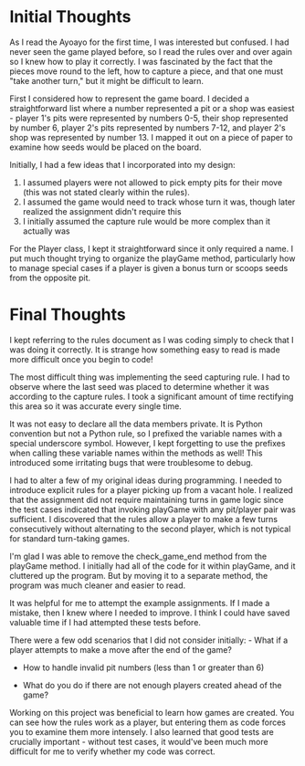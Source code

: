 # Initial Thoughts

As I read the Ayoayo for the first time, I was interested but confused. I had never seen the game played before, so I read the rules over and over again so I knew how to play it correctly. I was fascinated by the fact that the pieces move round to the left, how to capture a piece, and that one must "take another turn," but it might be difficult to learn.

First I considered how to represent the game board. I decided a straightforward list where a number represented a pit or a shop was easiest - player 1's pits were represented by numbers 0-5, their shop represented by number 6, player 2's pits represented by numbers 7-12, and player 2's shop was represented by number 13. I mapped it out on a piece of paper to examine how seeds would be placed on the board.

Initially, I had a few ideas that I incorporated into my design:
1. I assumed players were not allowed to pick empty pits for their move (this was not stated clearly within the rules).
2. I assumed the game would need to track whose turn it was, though later realized the assignment didn't require this
3. I initially assumed the capture rule would be more complex than it actually was

For the Player class, I kept it straightforward since it only required a name. I put much thought trying to organize the playGame method, particularly how to manage special cases if a player is given a bonus turn or scoops seeds from the opposite pit.

# Final Thoughts


I kept referring to the rules document as I was coding simply to check that I was doing it correctly. It is strange how something easy to read is made more difficult once you begin to code!

The most difficult thing was implementing the seed capturing rule. I had to observe where the last seed was placed to determine whether it was according to the capture rules. I took a significant amount of time rectifying this area so it was accurate every single time.

It was not easy to declare all the data members private. It is Python convention but not a Python rule, so I prefixed the variable names with a special underscore symbol. However, I kept forgetting to use the prefixes when calling these variable names within the methods as well! This introduced some irritating bugs that were troublesome to debug.

I had to alter a few of my original ideas during programming.
I needed to introduce explicit rules for a player picking up from a vacant hole.
I realized that the assignment did not require maintaining turns in game logic since the test cases indicated that invoking playGame with any pit/player pair was sufficient.
I discovered that the rules allow a player to make a few turns consecutively without alternating to the second player, which is not typical for standard turn-taking games.

I'm glad I was able to remove the check_game_end method from the playGame method. I initially had all of the code for it within playGame, and it cluttered up the program. But by moving it to a separate method, the program was much cleaner and easier to read.

It was helpful for me to attempt the example assignments. If I made a mistake, then I knew where I needed to improve. I think I could have saved valuable time if I had attempted these tests before.

There were a few odd scenarios that I did not consider initially: - What if a player attempts to make a move after the end of the game?

- How to handle invalid pit numbers (less than 1 or greater than 6)

- What do you do if there are not enough players created ahead of the game?

Working on this project was beneficial to learn how games are created. You can see how the rules work as a player, but entering them as code forces you to examine them more intensely. 
I also learned that good tests are crucially important - without test cases, it would've been much more difficult for me to verify whether my code was correct. 

